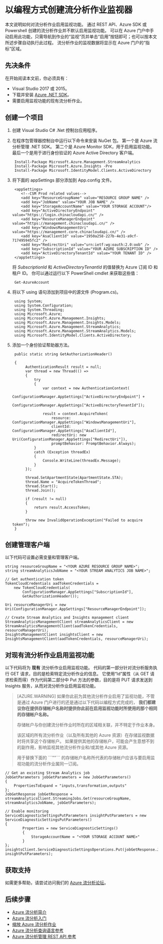 <properties
    pageTitle="以编程方式监视流分析的作业 | Azure"
    description="了解如何以编程方式监视通过 REST API、Azure SDK 或 Powershell 创建的流分析作业。"
    keywords=".net 监视器, 作业监视器, 监视应用"
    services="stream-analytics"
    documentationcenter=""
    author="jeffstokes72"
    manager="jhubbard"
    editor="cgronlun" />
<tags
    ms.assetid="2ec02cc9-4ca5-4a25-ae60-c44be9ad4835"
    ms.service="stream-analytics"
    ms.devlang="na"
    ms.topic="article"
    ms.tgt_pltfrm="na"
    ms.workload="data-services"
    ms.date="04/04/2017"
    wacn.date="05/15/2017"
    ms.author="jeffstok"
    ms.translationtype="Human Translation"
    ms.sourcegitcommit="457fc748a9a2d66d7a2906b988e127b09ee11e18"
    ms.openlocfilehash="84e2550b743a67b762f5f9982ea495192838964a"
    ms.contentlocale="zh-cn"
    ms.lasthandoff="05/05/2017" />

# <a name="programmatically-create-a-stream-analytics-job-monitor"></a>以编程方式创建流分析作业监视器
 本文说明如何对流分析作业启用监视功能。 通过 REST API、Azure SDK 或 Powershell 创建的流分析作业并不默认启用监视功能。  可以在 Azure 门户中手动启用此功能，只需导航到作业的“监视”页并单击“启用”按钮即可；也可以按本文所述步骤自动执行此过程。 流分析作业的监视数据将显示在 Azure 门户的“指标”区域。

## <a name="prerequisites"></a>先决条件
在开始阅读本文前，你必须具有：

* Visual Studio 2017 或 2015。
* 下载并安装 [Azure .NET SDK](/downloads/)。
* 需要启用监视功能的现有流分析作业。

## <a name="create-a-project"></a>创建一个项目
1. 创建 Visual Studio C# .Net 控制台应用程序。
2. 在程序包管理器控制台中运行以下命令来安装 NuGet 包。 第一个是 Azure 流分析管理 .NET SDK。 第二个是 Azure Monitor SDK，用于启用监视功能。 最后一个是用于进行身份验证的 Azure Active Directory 客户端。

        Install-Package Microsoft.Azure.Management.StreamAnalytics
        Install-Package Microsoft.Azure.Insights -Pre
        Install-Package Microsoft.IdentityModel.Clients.ActiveDirectory

3. 将下面的 appSettings 部分添加到 App.config 文件。

        <appSettings>
           <!--CSM Prod related values-->
           <add key="ResourceGroupName" value="RESOURCE GROUP NAME" />
           <add key="JobName" value="YOUR JOB NAME" />
           <add key="StorageAccountName" value="YOUR STORAGE ACCOUNT"/>
           <add key="ActiveDirectoryEndpoint" value="https://login.chinacloudapi.cn/" />
           <add key="ResourceManagerEndpoint" value="https://management.chinacloudapi.cn/" />
           <add key="WindowsManagementUri" value="https://management.core.chinacloudapi.cn/" />
           <add key="AsaClientId" value="1950a258-227b-4e31-a9cf-717495945fc2" />
           <add key="RedirectUri" value="urn:ietf:wg:oauth:2.0:oob" />
           <add key="SubscriptionId" value="YOUR AZURE SUBSCRIPTION ID" />
           <add key="ActiveDirectoryTenantId" value="YOUR TENANT ID" />
        </appSettings>

    将 *SubscriptionId* 和 *ActiveDirectoryTenantId* 的值替换为 Azure 订阅 ID 和租户 ID。 你可以通过运行以下 PowerShell cmdlet 来获取这些值：

        Get-AzureAccount

4. 将以下 using 语句添加到项目中的源文件 (Program.cs)。

        using System;
        using System.Configuration;
        using System.Threading;
        using Microsoft.Azure;
        using Microsoft.Azure.Management.Insights;
        using Microsoft.Azure.Management.Insights.Models;
        using Microsoft.Azure.Management.StreamAnalytics;
        using Microsoft.Azure.Management.StreamAnalytics.Models;
        using Microsoft.IdentityModel.Clients.ActiveDirectory;

5. 添加一个身份验证帮助器方法。

        public static string GetAuthorizationHeader()

        {
             AuthenticationResult result = null;
             var thread = new Thread(() =>
             {
                 try
                 {
                     var context = new AuthenticationContext(
                         ConfigurationManager.AppSettings["ActiveDirectoryEndpoint"] +
                         ConfigurationManager.AppSettings["ActiveDirectoryTenantId"]);

                     result = context.AcquireToken(
                         resource: ConfigurationManager.AppSettings["WindowsManagementUri"],
                         clientId: ConfigurationManager.AppSettings["AsaClientId"],
                         redirectUri: new Uri(ConfigurationManager.AppSettings["RedirectUri"]),
                         promptBehavior: PromptBehavior.Always);
                 }
                 catch (Exception threadEx)
                 {
                     Console.WriteLine(threadEx.Message);
                 }
             });

             thread.SetApartmentState(ApartmentState.STA);
             thread.Name = "AcquireTokenThread";
             thread.Start();
             thread.Join();

             if (result != null)
             {
                 return result.AccessToken;
             }

             throw new InvalidOperationException("Failed to acquire token");
        }

## <a name="create-management-clients"></a>创建管理客户端
以下代码可设置必需变量和管理客户端。

    string resourceGroupName = "<YOUR AZURE RESOURCE GROUP NAME>";
    string streamAnalyticsJobName = "<YOUR STREAM ANALYTICS JOB NAME>";

    // Get authentication token
    TokenCloudCredentials aadTokenCredentials =
        new TokenCloudCredentials(
            ConfigurationManager.AppSettings["SubscriptionId"],
            GetAuthorizationHeader());

    Uri resourceManagerUri = new
    Uri(ConfigurationManager.AppSettings["ResourceManagerEndpoint"]);

    // Create Stream Analytics and Insights management client
    StreamAnalyticsManagementClient streamAnalyticsClient = new
    StreamAnalyticsManagementClient(aadTokenCredentials, resourceManagerUri);
    InsightsManagementClient insightsClient = new
    InsightsManagementClient(aadTokenCredentials, resourceManagerUri);

## <a name="enable-monitoring-for-an-existing-stream-analytics-job"></a>对现有流分析作业启用监视功能
以下代码将为 **现有** 流分析作业启用监视功能。 代码的第一部分针对流分析服务执行 GET 请求，目的是检索特定流分析作业的信息。 它使用“Id”属性（从 GET 请求检索而得）作为代码第二部分中 Put 方法的参数，目的是将 PUT 请求发送到 Insights 服务，从而对流分析作业启用监视功能。

> [AZURE.WARNING]
> 如果你此前为其他流分析作业启用了监视功能，不管是通过 Azure 门户进行的还是通过以下代码以编程方式完成的， **我们都建议你在提供存储帐户名称时提供你此前在启用监视功能时所使用的那个相同的存储帐户名称。**
> <p>
> 存储帐户与你创建流分析作业时所在的区域相关联，并不特定于作业本身。
> <p>
> 该区域的所有流分析作业（以及所有其他的 Azure 资源）在存储监视数据时将共享这个存储帐户。 如果提供其他的存储帐户，可能会产生意想不到的副作用，影响监视其他流分析作业和/或其他 Azure 资源。
> <p>
> 用于替换下面的 ```"<YOUR STORAGE ACCOUNT NAME>"``` 的存储帐户名称所代表的存储帐户应该与要启用监视功能的流分析作业属同一订阅。
> 
> 

    // Get an existing Stream Analytics job
    JobGetParameters jobGetParameters = new JobGetParameters()
    {
        PropertiesToExpand = "inputs,transformation,outputs"
    };
    JobGetResponse jobGetResponse = streamAnalyticsClient.StreamingJobs.Get(resourceGroupName, streamAnalyticsJobName, jobGetParameters);

    // Enable monitoring
    ServiceDiagnosticSettingsPutParameters insightPutParameters = new ServiceDiagnosticSettingsPutParameters()
    {
            Properties = new ServiceDiagnosticSettings()
            {
                StorageAccountName = "<YOUR STORAGE ACCOUNT NAME>"
            }
    };
    insightsClient.ServiceDiagnosticSettingsOperations.Put(jobGetResponse.Job.Id, insightPutParameters);

## <a name="get-support"></a>获取支持
如需更多帮助，请尝试访问我们的 [Azure 流分析论坛](https://social.msdn.microsoft.com/Forums/zh-cn/home?forum=AzureStreamAnalytics)。

## <a name="next-steps"></a>后续步骤
* [Azure 流分析简介](/documentation/articles/stream-analytics-introduction/)
* [Azure 流分析入门](/documentation/articles/stream-analytics-get-started/)
* [缩放 Azure 流分析作业](/documentation/articles/stream-analytics-scale-jobs/)
* [Azure 流分析查询语言参考](https://msdn.microsoft.com/zh-cn/library/azure/dn834998.aspx)
* [Azure 流分析管理 REST API 参考](https://msdn.microsoft.com/zh-cn/library/azure/dn835031.aspx)


<!--Update_Description:update meta properties-->